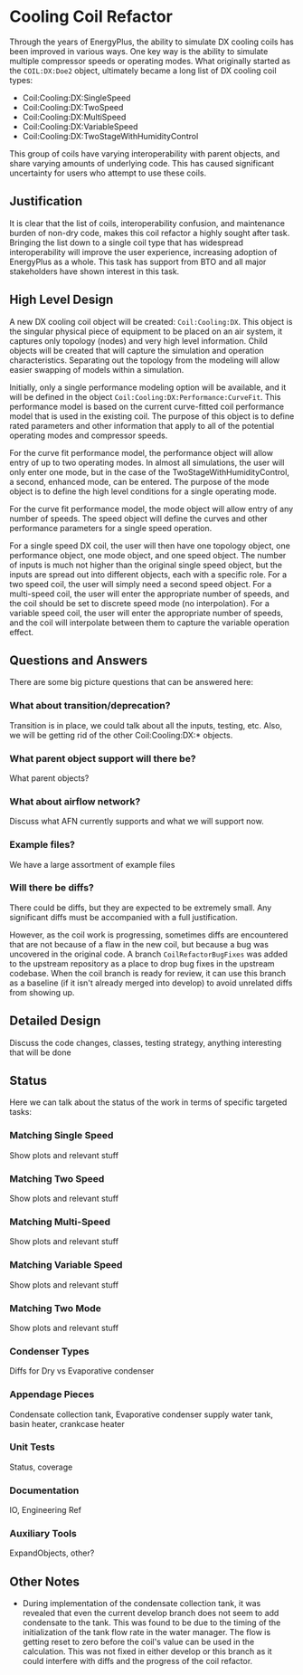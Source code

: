 # Cooling Coil Refactor

Through the years of EnergyPlus, the ability to simulate DX cooling coils has been improved in various ways.
One key way is the ability to simulate multiple compressor speeds or operating modes.
What originally started as the `COIL:DX:Doe2` object, ultimately became a long list of DX cooling coil types:

- Coil:Cooling:DX:SingleSpeed
- Coil:Cooling:DX:TwoSpeed
- Coil:Cooling:DX:MultiSpeed
- Coil:Cooling:DX:VariableSpeed
- Coil:Cooling:DX:TwoStageWithHumidityControl

This group of coils have varying interoperability with parent objects, and share varying amounts of underlying code.
This has caused significant uncertainty for users who attempt to use these coils.

## Justification

It is clear that the list of coils, interoperability confusion, and maintenance burden of non-dry code, makes this coil refactor a highly sought after task.
Bringing the list down to a single coil type that has widespread interoperability will improve the user experience, increasing adoption of EnergyPlus as a whole.
This task has support from BTO and all major stakeholders have shown interest in this task.

## High Level Design

A new DX cooling coil object will be created: `Coil:Cooling:DX`.
This object is the singular physical piece of equipment to be placed on an air system, it captures only topology (nodes) and very high level information.
Child objects will be created that will capture the simulation and operation characteristics.
Separating out the topology from the modeling will allow easier swapping of models within a simulation.

Initially, only a single performance modeling option will be available, and it will be defined in the object `Coil:Cooling:DX:Performance:CurveFit`.
This performance model is based on the current curve-fitted coil performance model that is used in the existing coil.
The purpose of this object is to define rated parameters and other information that apply to all of the potential operating modes and compressor speeds.

For the curve fit performance model, the performance object will allow entry of up to two operating modes.
In almost all simulations, the user will only enter one mode, but in the case of the TwoStageWithHumidityControl, a second, enhanced mode, can be entered.
The purpose of the mode object is to define the high level conditions for a single operating mode.

For the curve fit performance model, the mode object will allow entry of any number of speeds.
The speed object will define the curves and other performance parameters for a single speed operation.

For a single speed DX coil, the user will then have one topology object, one performance object, one mode object, and one speed object.
The number of inputs is much not higher than the original single speed object, but the inputs are spread out into different objects, each with a specific role.
For a two speed coil, the user will simply need a second speed object.
For a multi-speed coil, the user will enter the appropriate number of speeds, and the coil should be set to discrete speed mode (no interpolation).
For a variable speed coil, the user will enter the appropriate number of speeds, and the coil will interpolate between them to capture the variable operation effect.

## Questions and Answers

There are some big picture questions that can be answered here:

### What about transition/deprecation?

Transition is in place, we could talk about all the inputs, testing, etc.
Also, we will be getting rid of the other Coil:Cooling:DX:* objects.

### What parent object support will there be?

What parent objects?

### What about airflow network?

Discuss what AFN currently supports and what we will support now.

### Example files?

We have a large assortment of example files

### Will there be diffs?

There could be diffs, but they are expected to be extremely small.
Any significant diffs must be accompanied with a full justification.

However, as the coil work is progressing, sometimes diffs are encountered that are not because of a flaw in the new coil, but because a bug was uncovered in the original code.
A branch `CoilRefactorBugFixes` was added to the upstream repository as a place to drop bug fixes in the upstream codebase.
When the coil branch is ready for review, it can use this branch as a baseline (if it isn't already merged into develop) to avoid unrelated diffs from showing up.

## Detailed Design

Discuss the code changes, classes, testing strategy, anything interesting that will be done

## Status

Here we can talk about the status of the work in terms of specific targeted tasks:

### Matching Single Speed

Show plots and relevant stuff

### Matching Two Speed

Show plots and relevant stuff

### Matching Multi-Speed

Show plots and relevant stuff

### Matching Variable Speed

Show plots and relevant stuff

### Matching Two Mode

Show plots and relevant stuff

### Condenser Types

Diffs for Dry vs Evaporative condenser

### Appendage Pieces

Condensate collection tank, Evaporative condenser supply water tank, basin heater, crankcase heater 

### Unit Tests

Status, coverage

### Documentation

IO, Engineering Ref

### Auxiliary Tools

ExpandObjects, other?

## Other Notes

- During implementation of the condensate collection tank, it was revealed that even the current develop branch does not seem to add condensate to the tank.
  This was found to be due to the timing of the initialization of the tank flow rate in the water manager.
  The flow is getting reset to zero before the coil's value can be used in the calculation.
  This was not fixed in either develop or this branch as it could interfere with diffs and the progress of the coil refactor.
